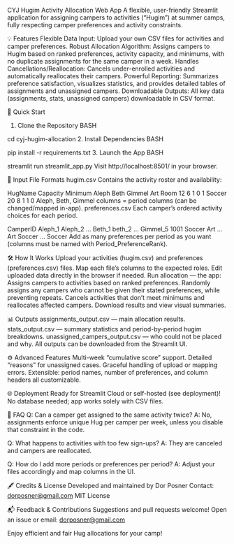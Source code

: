 CYJ Hugim Activity Allocation Web App
A flexible, user-friendly Streamlit application for assigning campers to activities (“Hugim”) at summer camps, fully respecting camper preferences and activity constraints.

💡 Features
Flexible Data Input: Upload your own CSV files for activities and camper preferences.
Robust Allocation Algorithm: Assigns campers to Hugim based on ranked preferences, activity capacity, and minimums, with no duplicate assignments for the same camper in a week.
Handles Cancellations/Reallocation: Cancels under-enrolled activities and automatically reallocates their campers.
Powerful Reporting: Summarizes preference satisfaction, visualizes statistics, and provides detailed tables of assignments and unassigned campers.
Downloadable Outputs: All key data (assignments, stats, unassigned campers) downloadable in CSV format.

🚀 Quick Start
1. Clone the Repository
BASH

cd cyj-hugim-allocation
2. Install Dependencies
BASH

pip install -r requirements.txt
3. Launch the App
BASH

streamlit run streamlit_app.py
Visit http://localhost:8501/ in your browser.

📝 Input File Formats
hugim.csv
Contains the activity roster and availability:

HugName	Capacity	Minimum	Aleph	Beth	Gimmel
Art Room	12	6	1	0	1
Soccer	20	8	1	1	0
Aleph, Beth, Gimmel columns = period columns (can be changed/mapped in-app).
preferences.csv
Each camper’s ordered activity choices for each period.

CamperID	Aleph_1	Aleph_2	...	Beth_1	beth_2	...	Gimmel_5
1001	Soccer	Art	...	Art	Soccer	...	Soccer
Add as many preferences per period as you want (columns must be named with Period_PreferenceRank).

🛠️ How It Works
Upload your activities (hugim.csv) and preferences (preferences.csv) files.
Map each file’s columns to the expected roles.
Edit uploaded data directly in the browser if needed.
Run allocation — the app:
Assigns campers to activities based on ranked preferences.
Randomly assigns any campers who cannot be given their stated preferences, while preventing repeats.
Cancels activities that don’t meet minimums and reallocates affected campers.
Download results and view visual summaries.

📊 Outputs
assignments_output.csv — main allocation results.
stats_output.csv — summary statistics and period-by-period hugim breakdowns.
unassigned_campers_output.csv — who could not be placed and why.
All outputs can be downloaded from the Streamlit UI.

⚙️ Advanced Features
Multi-week “cumulative score” support.
Detailed “reasons” for unassigned cases.
Graceful handling of upload or mapping errors.
Extensible: period names, number of preferences, and column headers all customizable.

🌐 Deployment
Ready for Streamlit Cloud or self-hosted (see deployment)!
No database needed; app works solely with CSV files.

🙋 FAQ
Q: Can a camper get assigned to the same activity twice?
A: No, assignments enforce unique Hug per camper per week, unless you disable that constraint in the code.

Q: What happens to activities with too few sign-ups?
A: They are canceled and campers are reallocated.

Q: How do I add more periods or preferences per period?
A: Adjust your files accordingly and map columns in the UI.

🖋️ Credits & License
Developed and maintained by Dor Posner
Contact: dorposner@gmail.com
MIT License

📬 Feedback & Contributions
Suggestions and pull requests welcome!
Open an issue or email: dorposner@gmail.com

Enjoy efficient and fair Hug allocations for your camp!
